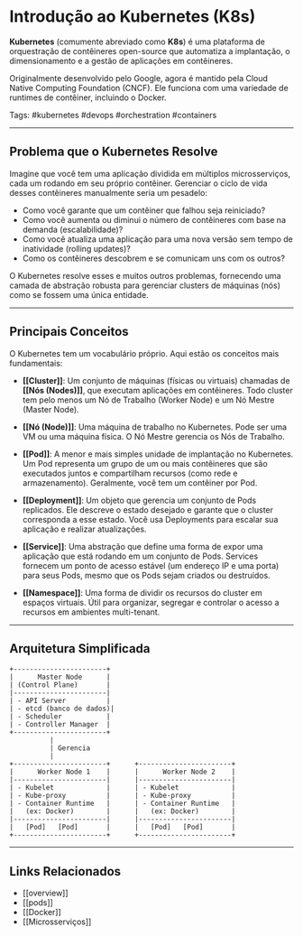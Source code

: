 # Introdução ao Kubernetes (K8s)

**Kubernetes** (comumente abreviado como **K8s**) é uma plataforma de orquestração de contêineres open-source que automatiza a implantação, o dimensionamento e a gestão de aplicações em contêineres.

Originalmente desenvolvido pelo Google, agora é mantido pela Cloud Native Computing Foundation (CNCF). Ele funciona com uma variedade de runtimes de contêiner, incluindo o Docker.

Tags: #kubernetes #devops #orchestration #containers

---

## Problema que o Kubernetes Resolve

Imagine que você tem uma aplicação dividida em múltiplos microsserviços, cada um rodando em seu próprio contêiner. Gerenciar o ciclo de vida desses contêineres manualmente seria um pesadelo:

- Como você garante que um contêiner que falhou seja reiniciado?
- Como você aumenta ou diminui o número de contêineres com base na demanda (escalabilidade)?
- Como você atualiza uma aplicação para uma nova versão sem tempo de inatividade (rolling updates)?
- Como os contêineres descobrem e se comunicam uns com os outros?

O Kubernetes resolve esses e muitos outros problemas, fornecendo uma camada de abstração robusta para gerenciar clusters de máquinas (nós) como se fossem uma única entidade.

---

## Principais Conceitos

O Kubernetes tem um vocabulário próprio. Aqui estão os conceitos mais fundamentais:

- **[[Cluster]]**: Um conjunto de máquinas (físicas ou virtuais) chamadas de **[[Nós (Nodes)]]**, que executam aplicações em contêineres. Todo cluster tem pelo menos um Nó de Trabalho (Worker Node) e um Nó Mestre (Master Node).

- **[[Nó (Node)]]**: Uma máquina de trabalho no Kubernetes. Pode ser uma VM ou uma máquina física. O Nó Mestre gerencia os Nós de Trabalho.

- **[[Pod]]**: A menor e mais simples unidade de implantação no Kubernetes. Um Pod representa um grupo de um ou mais contêineres que são executados juntos e compartilham recursos (como rede e armazenamento). Geralmente, você tem um contêiner por Pod.

- **[[Deployment]]**: Um objeto que gerencia um conjunto de Pods replicados. Ele descreve o estado desejado e garante que o cluster corresponda a esse estado. Você usa Deployments para escalar sua aplicação e realizar atualizações.

- **[[Service]]**: Uma abstração que define uma forma de expor uma aplicação que está rodando em um conjunto de Pods. Services fornecem um ponto de acesso estável (um endereço IP e uma porta) para seus Pods, mesmo que os Pods sejam criados ou destruídos.

- **[[Namespace]]**: Uma forma de dividir os recursos do cluster em espaços virtuais. Útil para organizar, segregar e controlar o acesso a recursos em ambientes multi-tenant.

---

## Arquitetura Simplificada

```
+-----------------------+
|      Master Node      |
| (Control Plane)       |
|-----------------------|
| - API Server          |
| - etcd (banco de dados)|
| - Scheduler           |
| - Controller Manager  |
+-----------------------+
          |           
          | Gerencia
          |           
+-----------------------+      +-----------------------+
|      Worker Node 1    |      |      Worker Node 2    |
|-----------------------|      |-----------------------|
| - Kubelet             |      | - Kubelet             |
| - Kube-proxy          |      | - Kube-proxy          |
| - Container Runtime   |      | - Container Runtime   |
|   (ex: Docker)        |      |   (ex: Docker)        |
|-----------------------|      |-----------------------|
|   [Pod]   [Pod]       |      |   [Pod]   [Pod]       |
+-----------------------+      +-----------------------+
```

---

## Links Relacionados

- [[overview]]
- [[pods]]
- [[Docker]]
- [[Microsserviços]]